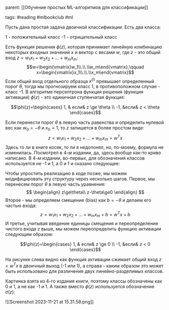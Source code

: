 parent: [[Обучение простых ML-алгоритмов для классификации]]

tags: #reading #mlbookclub #ml 

Пусть дана простая задача двоичной классификации. Есть два класса:

1 - положительный класс
-1 - отрицательный класс

Есть функция решения $\phi(z)$, которая принимает линейную комбинацию некоторых входных значений $x$ и вектор с весами $w$, где $z$ - это общий вход $z = w_1x_1 + w_2x_2 +\dots + w_mx_m$:
$$w=\begin{vmatrix}w_1\\.\\.\\w_m\end{vmatrix},\qquad  x=\begin{vmatrix}x_1\\.\\.\\x_m\end{vmatrix}$$
Если общий вход отдельного образца $x^{(i)}$ превышает определенный порог $\theta$, тогда мы прогнозируем класс 1, в противоположном случае - класс -1. В алгоритме персептрона функция решения (функция активации) $\phi(z)$ - это единичная ступенчатая функция:

$$\phi(z)=\begin{cases} 1, & если& z \ge \theta \\ -1, &если&  z < \theta \end{cases}$$

Если перенести порог $\theta$ в левую часть равенства и определить нулевой вес как $w_0=-\theta$ и $x_0=1$, то $z$ запишется в более простом виде:
$$z=w_1x_1+w_2x_2+\dots+w_mx_m=w^Tx$$
Здесь то ли в книге косяк, то ли я недопонял, но, по-моему, формула не изменилась. Посмотрел в 4-м издании, да, здесь вообще как-то криво написано. В 4-м издании, во-первых, для обозначения классов используется не -1 и 1, а 0 и 1 и сказано следующее:

Чтобы упростить реализацию в коде позже, мы можем модифицировать эту структуру через несколько шагов. Первое, мы перенесем порог $\theta$ в левую часть уравнения:
$$
\begin{align}
z\ge\theta\\
z-\theta\ge0
\end{align}
$$
Второе - мы определяем смещение (bias) как $b=-\theta$ и делаем его частью входа:
$$z=w_1x_1+w_2x_2+\dots+w_mx_m+b=w^Tx+b$$
И третье, учитывая введение единицы смещения и переопределение чистого входа z выше, мы можем переопределить функцию активации следующим образом:

$$\phi(z)=\begin{cases} 1, & если& z \ge 0 \\ -1, &если&  z < 0 \end{cases}$$

На рисунке слева видно как функция активации сжимает общий вход $z=w^Tx$ в двоичный выход (-1 или 1), а справа - каким образом это может быть использовано для различения двух линейно-разделимых классов. 

Картинка взята из 4-го издания книги, поэтому классы обозначены как 0 и 1, а не как -1 и 1. А также вместо $\phi(z)$ используется обозначение $\sigma(z)$:

![[Screenshot 2023-11-21 at 15.31.58.png]]
